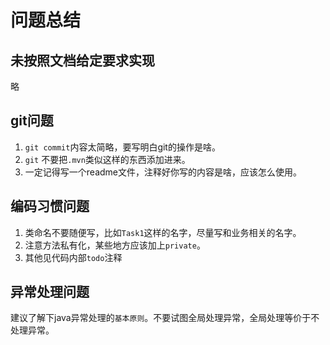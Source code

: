 # 问题总结

## 未按照文档给定要求实现

略

## git问题

1. `git commit`内容太简略，要写明白git的操作是啥。
2. `git` 不要把`.mvn`类似这样的东西添加进来。
3. 一定记得写一个readme文件，注释好你写的内容是啥，应该怎么使用。

## 编码习惯问题

1. 类命名不要随便写，比如`Task1`这样的名字，尽量写和业务相关的名字。
2. 注意方法私有化，某些地方应该加上`private`。
3. 其他见代码内部`todo`注释

## 异常处理问题

建议了解下java异常处理的`基本原则`。不要试图全局处理异常，全局处理等价于不处理异常。

